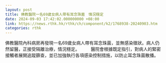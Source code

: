 ```yaml
---
layout: post
title: 佛教醫院一名69歲女病人帶有耳念珠菌　情況穩定
date: 2024-09-03 17:42:02.000000000 +08:00
link: https://news.rthk.hk/rthk/ch/component/k2/1768938-20240903.htm
categories: rthk
---
```


佛教醫院內科病房再發現一名69歲女病人帶有耳念珠菌，並無感染徵狀。病人仍然留醫，正接受隔離治療，情況穩定。
　　 
醫院會根據既定指引，對病人的緊密接觸者展開追蹤篩查，並已加強執行各項感染控制措施，以防止耳念珠菌散播。
